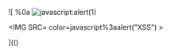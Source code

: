 ![
%0a
<img color="../../../../../../../img/onload/../../\github.com/r89shi/r89shi.github.io/blob/master/teste.js" alt="javascript:alert(1)"/>

<IMG SRC= color=javascript%3aalert(&quot;XSS&quot;) >
  
](()
